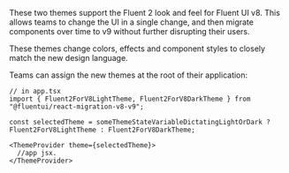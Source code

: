 These two themes support the Fluent 2 look and feel for Fluent UI v8. This allows teams to change the UI in a single change, and then migrate components over time to v9 without further disrupting their users.

These themes change colors, effects and component styles to closely match the new design language.

Teams can assign the new themes at the root of their application:

```
// in app.tsx
import { Fluent2ForV8LightTheme, Fluent2ForV8DarkTheme } from "@fluentui/react-migration-v8-v9";

const selectedTheme = someThemeStateVariableDictatingLightOrDark ? Fluent2ForV8LightTheme : Fluent2ForV8DarkTheme;

<ThemeProvider theme={selectedTheme}>
  //app jsx.
</ThemeProvider>

```
